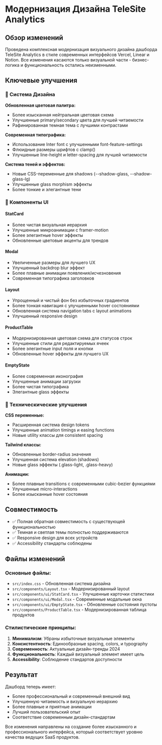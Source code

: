 # Модернизация Дизайна TeleSite Analytics

## Обзор изменений

Проведена комплексная модернизация визуального дизайна дашборда TeleSite Analytics в стиле современных интерфейсов Vercel, Linear и Notion. Все изменения касаются только визуальной части - бизнес-логика и функциональность остались неизменными.

## Ключевые улучшения

### 🎨 Система Дизайна

**Обновленная цветовая палитра:**
- Более изысканная нейтральная цветовая схема
- Улучшенные primary/secondary цвета для лучшей читаемости
- Рафинированная темная тема с лучшими контрастами

**Современная типографика:**
- Использование Inter font с улучшенными font-feature-settings
- Флюидные размеры шрифтов с clamp()
- Улучшенные line-height и letter-spacing для лучшей читаемости

**Система теней и эффектов:**
- Новые CSS-переменные для shadows (--shadow-glass, --shadow-glass-lg)
- Улучшенные glass morphism эффекты
- Более тонкие и элегантные тени

### 🧩 Компоненты UI

#### StatCard
- Более чистая визуальная иерархия
- Улучшенные микроанимации с framer-motion
- Более элегантные hover эффекты
- Обновленные цветовые акценты для трендов

#### Modal
- Увеличенные размеры для лучшего UX
- Улучшенный backdrop blur эффект
- Более плавные анимации появления/исчезновения
- Современная типографика заголовков

#### Layout
- Упрощенный и чистый фон без избыточных градиентов
- Более тонкая навигация с улучшенными hover состояниями
- Обновленная система navigation tabs с layout animations
- Улучшенный responsive design

#### ProductTable
- Модернизированная цветовая схема для статусов строк
- Улучшенные стили для редактируемых ячеек
- Более элегантные input поля и кнопки
- Обновленные hover эффекты для лучшего UX

#### EmptyState
- Более современная иконография
- Улучшенные анимации загрузки
- Более чистая типографика
- Элегантные glass эффекты

### 🔧 Техническические улучшения

**CSS переменные:**
- Расширенная система design tokens
- Улучшенные animation timings и easing functions
- Новые utility классы для consistent spacing

**Tailwind классы:**
- Обновленные border-radius значения
- Улучшенная система elevation (shadows)
- Новые glass эффекты (.glass-light, .glass-heavy)

**Анимации:**
- Более плавные transitions с современными cubic-bezier функциями
- Улучшенные micro-interactions
- Более изысканные hover состояния

## Совместимость

- ✅ Полная обратная совместимость с существующей функциональностью
- ✅ Темная и светлая темы полностью поддерживаются
- ✅ Responsive design для всех устройств
- ✅ Accessibility стандарты соблюдены

## Файлы изменений

### Основные файлы:
- `src/index.css` - Обновленная система дизайна
- `src/components/Layout.tsx` - Модернизированный layout
- `src/components/ui/StatCard.tsx` - Улучшенные карточки статистики
- `src/components/ui/Modal.tsx` - Современные модальные окна
- `src/components/ui/EmptyState.tsx` - Обновленные состояния пустоты
- `src/components/ProductTable.tsx` - Модернизированная таблица продуктов

### Стилистические принципы:

1. **Минимализм**: Убраны избыточные визуальные элементы
2. **Консистентность**: Единообразные spacing, colors, и typography
3. **Современность**: Актуальные дизайн-тренды 2024
4. **Функциональность**: Каждый визуальный элемент имеет цель
5. **Accessibility**: Соблюдение стандартов доступности

## Результат

Дашборд теперь имеет:
- Более профессиональный и современный внешний вид
- Улучшенную читаемость и визуальную иерархию
- Более плавные и приятные анимации
- Лучший пользовательский опыт
- Соответствие современным дизайн-стандартам

Все изменения направлены на создание более изысканного и профессионального интерфейса, который соответствует уровню качества ведущих SaaS продуктов. 